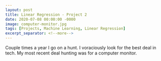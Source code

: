 ```yaml
---
layout: post
title: Linear Regression - Project 2
date: 2020-07-08 00:00:00 -0000
image: computer-monitor.jpg
tags: [Projects, Machine Learning, Linear Regression]
excerpt_separator: <!--more-->
---
```


Couple times a year I go on a hunt. I voraciously look for the best deal
in tech. My most recent deal hunting was for a computer monitor.
